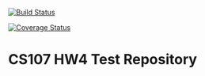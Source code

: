 [![Build Status](https://travis-ci.org/mrdragonbear/cs107test.svg?branch=main)](https://travis-ci.org/mrdragonbear/cs107test.svg?branch=main)

[![Coverage Status](https://codecov.io/gh/mrdragonbear/cs107test/branch/main/graph/badge.svg)](https://codecov.io/gh/mrdragonbear/cs107test)

# CS107 HW4 Test Repository
